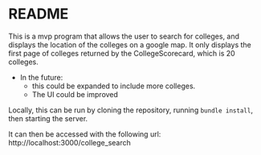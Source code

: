 # README

This is a mvp program that allows the user to search
for colleges, and displays the location of the colleges
on a google map. It only displays the first page of
colleges returned by the CollegeScorecard, which
is 20 colleges.

- In the future:
  - this could be expanded to include more colleges.
  - The UI could be improved

Locally, this can be run by cloning the repository,
running `bundle install`, then starting the server.

It can then be accessed with the following url:
http://localhost:3000/college_search
